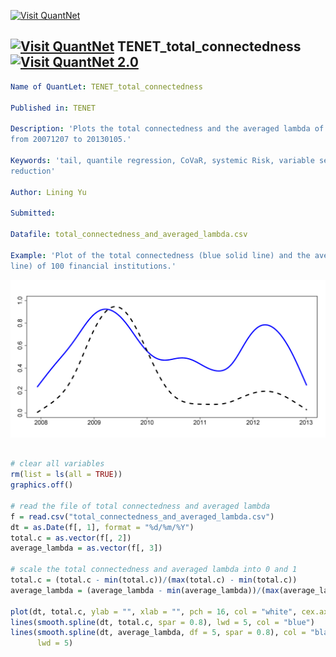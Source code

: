 
[<img src="https://github.com/QuantLet/Styleguide-and-Validation-procedure/blob/master/pictures/banner.png" alt="Visit QuantNet">](http://quantlet.de/index.php?p=info)

## [<img src="https://github.com/QuantLet/Styleguide-and-Validation-procedure/blob/master/pictures/qloqo.png" alt="Visit QuantNet">](http://quantlet.de/) **TENET_total_connectedness** [<img src="https://github.com/QuantLet/Styleguide-and-Validation-procedure/blob/master/pictures/QN2.png" width="60" alt="Visit QuantNet 2.0">](http://quantlet.de/d3/ia)

```yaml
Name of QuantLet: TENET_total_connectedness

Published in: TENET

Description: 'Plots the total connectedness and the averaged lambda of 100 financial institutions
from 20071207 to 20130105.'

Keywords: 'tail, quantile regression, CoVaR, systemic Risk, variable selection, dimension
reduction'

Author: Lining Yu

Submitted:

Datafile: total_connectedness_and_averaged_lambda.csv

Example: 'Plot of the total connectedness (blue solid line) and the averaged lambda (black dashed
line) of 100 financial institutions.'
```

![Picture1](TENET_total_connectedness.png)


```r

# clear all variables
rm(list = ls(all = TRUE))
graphics.off()

# read the file of total connectedness and averaged lambda
f = read.csv("total_connectedness_and_averaged_lambda.csv")
dt = as.Date(f[, 1], format = "%d/%m/%Y")
total.c = as.vector(f[, 2])
average_lambda = as.vector(f[, 3])

# scale the total connectedness and averaged lambda into 0 and 1
total.c = (total.c - min(total.c))/(max(total.c) - min(total.c))
average_lambda = (average_lambda - min(average_lambda))/(max(average_lambda) - min(average_lambda))

plot(dt, total.c, ylab = "", xlab = "", pch = 16, col = "white", cex.axis = 1.8, font.axis = 1.8)
lines(smooth.spline(dt, total.c, spar = 0.8), lwd = 5, col = "blue")
lines(smooth.spline(dt, average_lambda, df = 5, spar = 0.8), col = "black", lty = 2, 
      lwd = 5)

```

